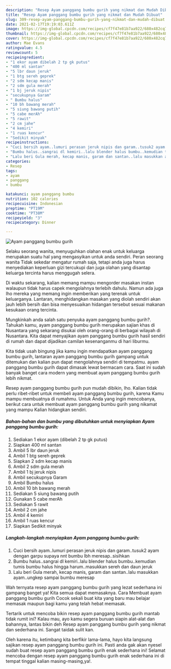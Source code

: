 ```yaml
---
description: "Resep Ayam panggang bumbu gurih yang nikmat dan Mudah Dibuat"
title: "Resep Ayam panggang bumbu gurih yang nikmat dan Mudah Dibuat"
slug: 309-resep-ayam-panggang-bumbu-gurih-yang-nikmat-dan-mudah-dibuat
date: 2021-02-17T19:19:03.611Z
image: https://img-global.cpcdn.com/recipes/cf7f47e81b7aa922/680x482cq70/ayam-panggang-bumbu-gurih-foto-resep-utama.jpg
thumbnail: https://img-global.cpcdn.com/recipes/cf7f47e81b7aa922/680x482cq70/ayam-panggang-bumbu-gurih-foto-resep-utama.jpg
cover: https://img-global.cpcdn.com/recipes/cf7f47e81b7aa922/680x482cq70/ayam-panggang-bumbu-gurih-foto-resep-utama.jpg
author: Mae Evans
ratingvalue: 4.5
reviewcount: 5
recipeingredient:
- "1 ekor ayam dibelah 2 tp gk putus"
- "400 ml santan"
- "5 lbr daun jeruk"
- "1 btg sereh geprek"
- "2 sdm kecap manis"
- "2 sdm gula merah"
- "1 bj jeruk nipis"
- "secukupnya Garam"
- " Bumbu halus"
- "10 bh bawang merah"
- "5 siung bawang putih"
- "5 cabe merAh"
- "5 rawit"
- "2 cm jahe"
- "4 kemiri"
- "1 ruas kencur"
- "Sedikit minyak"
recipeinstructions:
- "Cuci bersih ayam..lumuri perasan jeruk nipis dan garam..tusuk2 ayam dengan garpu supaya nnt bumbu lbh meresap..sisihkan"
- "Bumbu halus..sangrai dl kemiri..lalu blender halus bumbu..kemudian tumis bumbu halus hingga harum..masukkan sereh dan daun jeruk"
- "Lalu beri Gula merah, kecap manis, garam dan santan..lalu masukkan ayam..ungkep sampai bumbu meresap"
categories:
- Resep
tags:
- ayam
- panggang
- bumbu

katakunci: ayam panggang bumbu 
nutrition: 102 calories
recipecuisine: Indonesian
preptime: "PT19M"
cooktime: "PT38M"
recipeyield: "3"
recipecategory: Dinner

---
```



![Ayam panggang bumbu gurih](https://img-global.cpcdn.com/recipes/cf7f47e81b7aa922/680x482cq70/ayam-panggang-bumbu-gurih-foto-resep-utama.jpg)

Selaku seorang wanita, menyuguhkan olahan enak untuk keluarga merupakan suatu hal yang mengasyikan untuk anda sendiri. Peran seorang  wanita Tidak sekedar mengatur rumah saja, tetapi anda juga harus menyediakan keperluan gizi tercukupi dan juga olahan yang disantap keluarga tercinta harus menggugah selera.

Di waktu  sekarang, kalian memang mampu mengorder masakan instan walaupun tidak harus capek mengolahnya terlebih dahulu. Namun ada juga lho mereka yang memang ingin memberikan yang terenak untuk keluarganya. Lantaran, menghidangkan masakan yang diolah sendiri akan jauh lebih bersih dan bisa menyesuaikan hidangan tersebut sesuai makanan kesukaan orang tercinta. 



Mungkinkah anda salah satu penyuka ayam panggang bumbu gurih?. Tahukah kamu, ayam panggang bumbu gurih merupakan sajian khas di Nusantara yang sekarang disukai oleh orang-orang di berbagai wilayah di Nusantara. Kita dapat menyajikan ayam panggang bumbu gurih hasil sendiri di rumah dan dapat dijadikan camilan kesenanganmu di hari liburmu.

Kita tidak usah bingung jika kamu ingin mendapatkan ayam panggang bumbu gurih, lantaran ayam panggang bumbu gurih gampang untuk ditemukan dan kalian pun dapat mengolahnya sendiri di tempatmu. ayam panggang bumbu gurih dapat dimasak lewat bermacam cara. Saat ini sudah banyak banget cara modern yang membuat ayam panggang bumbu gurih lebih nikmat.

Resep ayam panggang bumbu gurih pun mudah dibikin, lho. Kalian tidak perlu ribet-ribet untuk membeli ayam panggang bumbu gurih, karena Kamu mampu membuatnya di rumahmu. Untuk Anda yang ingin mencobanya, berikut cara untuk membuat ayam panggang bumbu gurih yang nikamat yang mampu Kalian hidangkan sendiri.

<!--inarticleads1-->

##### Bahan-bahan dan bumbu yang dibutuhkan untuk menyiapkan Ayam panggang bumbu gurih:

1. Sediakan 1 ekor ayam (dibelah 2 tp gk putus)
1. Siapkan 400 ml santan
1. Ambil 5 lbr daun jeruk
1. Ambil 1 btg sereh geprek
1. Siapkan 2 sdm kecap manis
1. Ambil 2 sdm gula merah
1. Ambil 1 bj jeruk nipis
1. Ambil secukupnya Garam
1. Ambil  Bumbu halus
1. Ambil 10 bh bawang merah
1. Sediakan 5 siung bawang putih
1. Gunakan 5 cabe merAh
1. Sediakan 5 rawit
1. Ambil 2 cm jahe
1. Ambil 4 kemiri
1. Ambil 1 ruas kencur
1. Siapkan Sedikit minyak




<!--inarticleads2-->

##### Langkah-langkah menyiapkan Ayam panggang bumbu gurih:

1. Cuci bersih ayam..lumuri perasan jeruk nipis dan garam..tusuk2 ayam dengan garpu supaya nnt bumbu lbh meresap..sisihkan
1. Bumbu halus..sangrai dl kemiri..lalu blender halus bumbu..kemudian tumis bumbu halus hingga harum..masukkan sereh dan daun jeruk
1. Lalu beri Gula merah, kecap manis, garam dan santan..lalu masukkan ayam..ungkep sampai bumbu meresap




Wah ternyata resep ayam panggang bumbu gurih yang lezat sederhana ini gampang banget ya! Kita semua dapat memasaknya. Cara Membuat ayam panggang bumbu gurih Cocok sekali buat kita yang baru mau belajar memasak maupun bagi kamu yang telah hebat memasak.

Tertarik untuk mencoba bikin resep ayam panggang bumbu gurih mantab tidak rumit ini? Kalau mau, ayo kamu segera buruan siapin alat-alat dan bahannya, lantas bikin deh Resep ayam panggang bumbu gurih yang nikmat dan sederhana ini. Sangat taidak sulit kan. 

Oleh karena itu, ketimbang kita berfikir lama-lama, hayo kita langsung sajikan resep ayam panggang bumbu gurih ini. Pasti anda gak akan nyesel sudah buat resep ayam panggang bumbu gurih enak sederhana ini! Selamat mencoba dengan resep ayam panggang bumbu gurih enak sederhana ini di tempat tinggal kalian masing-masing,ya!.

